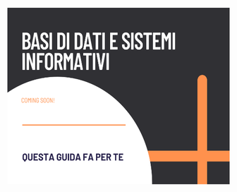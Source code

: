 <p align="center">
<img height="400" weight="700" style="align:center" src="https://github.com/fralabi/images/blob/main/COMPUTER_ENGINEERING/BASI%20DI%20DATI%20E%20SISTEMI%20INFORMATIVI.png">
</p>

